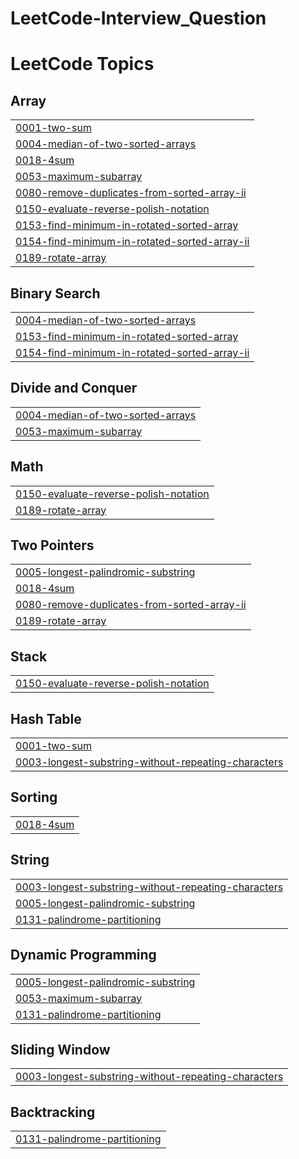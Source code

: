 # LeetCode-Interview_Question
<!---LeetCode Topics Start-->
# LeetCode Topics
## Array
|  |
| ------- |
| [0001-two-sum](https://github.com/jagdishrathod1302/LeetCode-Interview_Question/tree/master/0001-two-sum) |
| [0004-median-of-two-sorted-arrays](https://github.com/jagdishrathod1302/LeetCode-Interview_Question/tree/master/0004-median-of-two-sorted-arrays) |
| [0018-4sum](https://github.com/jagdishrathod1302/LeetCode-Interview_Question/tree/master/0018-4sum) |
| [0053-maximum-subarray](https://github.com/jagdishrathod1302/LeetCode-Interview_Question/tree/master/0053-maximum-subarray) |
| [0080-remove-duplicates-from-sorted-array-ii](https://github.com/jagdishrathod1302/LeetCode-Interview_Question/tree/master/0080-remove-duplicates-from-sorted-array-ii) |
| [0150-evaluate-reverse-polish-notation](https://github.com/jagdishrathod1302/LeetCode-Interview_Question/tree/master/0150-evaluate-reverse-polish-notation) |
| [0153-find-minimum-in-rotated-sorted-array](https://github.com/jagdishrathod1302/LeetCode-Interview_Question/tree/master/0153-find-minimum-in-rotated-sorted-array) |
| [0154-find-minimum-in-rotated-sorted-array-ii](https://github.com/jagdishrathod1302/LeetCode-Interview_Question/tree/master/0154-find-minimum-in-rotated-sorted-array-ii) |
| [0189-rotate-array](https://github.com/jagdishrathod1302/LeetCode-Interview_Question/tree/master/0189-rotate-array) |
## Binary Search
|  |
| ------- |
| [0004-median-of-two-sorted-arrays](https://github.com/jagdishrathod1302/LeetCode-Interview_Question/tree/master/0004-median-of-two-sorted-arrays) |
| [0153-find-minimum-in-rotated-sorted-array](https://github.com/jagdishrathod1302/LeetCode-Interview_Question/tree/master/0153-find-minimum-in-rotated-sorted-array) |
| [0154-find-minimum-in-rotated-sorted-array-ii](https://github.com/jagdishrathod1302/LeetCode-Interview_Question/tree/master/0154-find-minimum-in-rotated-sorted-array-ii) |
## Divide and Conquer
|  |
| ------- |
| [0004-median-of-two-sorted-arrays](https://github.com/jagdishrathod1302/LeetCode-Interview_Question/tree/master/0004-median-of-two-sorted-arrays) |
| [0053-maximum-subarray](https://github.com/jagdishrathod1302/LeetCode-Interview_Question/tree/master/0053-maximum-subarray) |
## Math
|  |
| ------- |
| [0150-evaluate-reverse-polish-notation](https://github.com/jagdishrathod1302/LeetCode-Interview_Question/tree/master/0150-evaluate-reverse-polish-notation) |
| [0189-rotate-array](https://github.com/jagdishrathod1302/LeetCode-Interview_Question/tree/master/0189-rotate-array) |
## Two Pointers
|  |
| ------- |
| [0005-longest-palindromic-substring](https://github.com/jagdishrathod1302/LeetCode-Interview_Question/tree/master/0005-longest-palindromic-substring) |
| [0018-4sum](https://github.com/jagdishrathod1302/LeetCode-Interview_Question/tree/master/0018-4sum) |
| [0080-remove-duplicates-from-sorted-array-ii](https://github.com/jagdishrathod1302/LeetCode-Interview_Question/tree/master/0080-remove-duplicates-from-sorted-array-ii) |
| [0189-rotate-array](https://github.com/jagdishrathod1302/LeetCode-Interview_Question/tree/master/0189-rotate-array) |
## Stack
|  |
| ------- |
| [0150-evaluate-reverse-polish-notation](https://github.com/jagdishrathod1302/LeetCode-Interview_Question/tree/master/0150-evaluate-reverse-polish-notation) |
## Hash Table
|  |
| ------- |
| [0001-two-sum](https://github.com/jagdishrathod1302/LeetCode-Interview_Question/tree/master/0001-two-sum) |
| [0003-longest-substring-without-repeating-characters](https://github.com/jagdishrathod1302/LeetCode-Interview_Question/tree/master/0003-longest-substring-without-repeating-characters) |
## Sorting
|  |
| ------- |
| [0018-4sum](https://github.com/jagdishrathod1302/LeetCode-Interview_Question/tree/master/0018-4sum) |
## String
|  |
| ------- |
| [0003-longest-substring-without-repeating-characters](https://github.com/jagdishrathod1302/LeetCode-Interview_Question/tree/master/0003-longest-substring-without-repeating-characters) |
| [0005-longest-palindromic-substring](https://github.com/jagdishrathod1302/LeetCode-Interview_Question/tree/master/0005-longest-palindromic-substring) |
| [0131-palindrome-partitioning](https://github.com/jagdishrathod1302/LeetCode-Interview_Question/tree/master/0131-palindrome-partitioning) |
## Dynamic Programming
|  |
| ------- |
| [0005-longest-palindromic-substring](https://github.com/jagdishrathod1302/LeetCode-Interview_Question/tree/master/0005-longest-palindromic-substring) |
| [0053-maximum-subarray](https://github.com/jagdishrathod1302/LeetCode-Interview_Question/tree/master/0053-maximum-subarray) |
| [0131-palindrome-partitioning](https://github.com/jagdishrathod1302/LeetCode-Interview_Question/tree/master/0131-palindrome-partitioning) |
## Sliding Window
|  |
| ------- |
| [0003-longest-substring-without-repeating-characters](https://github.com/jagdishrathod1302/LeetCode-Interview_Question/tree/master/0003-longest-substring-without-repeating-characters) |
## Backtracking
|  |
| ------- |
| [0131-palindrome-partitioning](https://github.com/jagdishrathod1302/LeetCode-Interview_Question/tree/master/0131-palindrome-partitioning) |
<!---LeetCode Topics End-->